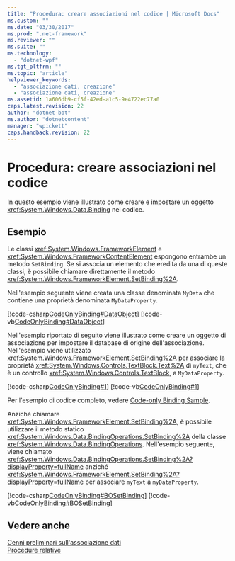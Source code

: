 ```yaml
---
title: "Procedura: creare associazioni nel codice | Microsoft Docs"
ms.custom: ""
ms.date: "03/30/2017"
ms.prod: ".net-framework"
ms.reviewer: ""
ms.suite: ""
ms.technology: 
  - "dotnet-wpf"
ms.tgt_pltfrm: ""
ms.topic: "article"
helpviewer_keywords: 
  - "associazione dati, creazione"
  - "associazione dati, creazione"
ms.assetid: 1a606db9-cf5f-42ed-a1c5-9e4722ec77a0
caps.latest.revision: 22
author: "dotnet-bot"
ms.author: "dotnetcontent"
manager: "wpickett"
caps.handback.revision: 22
---
```

# Procedura: creare associazioni nel codice
In questo esempio viene illustrato come creare e impostare un oggetto <xref:System.Windows.Data.Binding> nel codice.  
  
## Esempio  
 Le classi <xref:System.Windows.FrameworkElement> e <xref:System.Windows.FrameworkContentElement> espongono entrambe un metodo `SetBinding`.  Se si associa un elemento che eredita da una di queste classi, è possibile chiamare direttamente il metodo <xref:System.Windows.FrameworkElement.SetBinding%2A>.  
  
 Nell'esempio seguente viene creata una classe denominata `MyData` che contiene una proprietà denominata `MyDataProperty`.  
  
 [!code-csharp[CodeOnlyBinding#DataObject](../../../../samples/snippets/csharp/VS_Snippets_Wpf/CodeOnlyBinding/CSharp/MyData.cs#dataobject)]
 [!code-vb[CodeOnlyBinding#DataObject](../../../../samples/snippets/visualbasic/VS_Snippets_Wpf/CodeOnlyBinding/VisualBasic/MyData.vb#dataobject)]  
  
 Nell'esempio riportato di seguito viene illustrato come creare un oggetto di associazione per impostare il database di origine dell'associazione.  Nell'esempio viene utilizzato <xref:System.Windows.FrameworkElement.SetBinding%2A> per associare la proprietà <xref:System.Windows.Controls.TextBlock.Text%2A> di `myText`, che è un controllo <xref:System.Windows.Controls.TextBlock>, a `MyDataProperty`.  
  
 [!code-csharp[CodeOnlyBinding#1](../../../../samples/snippets/csharp/VS_Snippets_Wpf/CodeOnlyBinding/CSharp/binding.cs#1)]
 [!code-vb[CodeOnlyBinding#1](../../../../samples/snippets/visualbasic/VS_Snippets_Wpf/CodeOnlyBinding/VisualBasic/App.vb#1)]  
  
 Per l'esempio di codice completo, vedere [Code\-only Binding Sample](http://msdn.microsoft.com/it-it/764aaf0b-2216-4941-9548-9c98da18d1a6).  
  
 Anziché chiamare <xref:System.Windows.FrameworkElement.SetBinding%2A>, è possibile utilizzare il metodo statico <xref:System.Windows.Data.BindingOperations.SetBinding%2A> della classe <xref:System.Windows.Data.BindingOperations>.  Nell'esempio seguente, viene chiamato <xref:System.Windows.Data.BindingOperations.SetBinding%2A?displayProperty=fullName> anziché <xref:System.Windows.FrameworkElement.SetBinding%2A?displayProperty=fullName> per associare `myText` a `myDataProperty`.  
  
 [!code-csharp[CodeOnlyBinding#BOSetBinding](../../../../samples/snippets/csharp/VS_Snippets_Wpf/CodeOnlyBinding/CSharp/binding.cs#bosetbinding)]
 [!code-vb[CodeOnlyBinding#BOSetBinding](../../../../samples/snippets/visualbasic/VS_Snippets_Wpf/CodeOnlyBinding/VisualBasic/App.vb#bosetbinding)]  
  
## Vedere anche  
 [Cenni preliminari sull'associazione dati](../../../../docs/framework/wpf/data/data-binding-overview.md)   
 [Procedure relative](../../../../docs/framework/wpf/data/data-binding-how-to-topics.md)